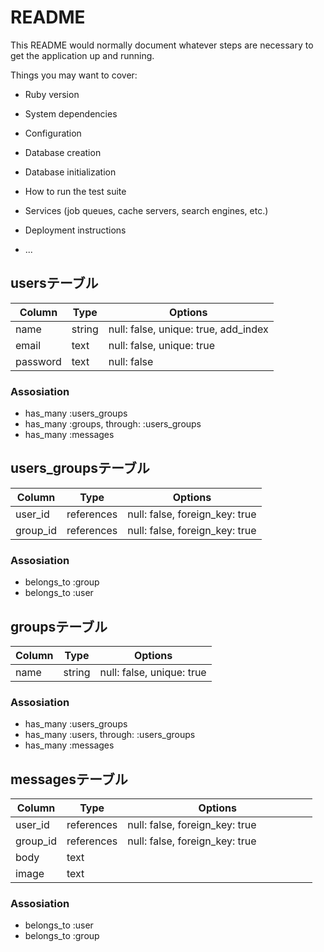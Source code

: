 # README

This README would normally document whatever steps are necessary to get the
application up and running.

Things you may want to cover:

* Ruby version

* System dependencies

* Configuration

* Database creation

* Database initialization

* How to run the test suite

* Services (job queues, cache servers, search engines, etc.)

* Deployment instructions

* ...

## usersテーブル

|Column     |Type    |Options                              |
|-----------|--------|-------------------------------------|
|name       |string  |null: false, unique: true, add_index |
|email      |text    |null: false, unique: true            |
|password   |text    |null: false                          |

### Assosiation
- has_many :users_groups
- has_many :groups, through: :users_groups
- has_many :messages

## users_groupsテーブル

|Column     |Type       |Options                        |
|-----------|-----------|-------------------------------|
|user_id    |references |null: false, foreign_key: true |
|group_id   |references |null: false, foreign_key: true |

### Assosiation
- belongs_to :group
- belongs_to :user

## groupsテーブル

|Column     |Type   |Options                   |
|-----------|-------|--------------------------|
|name       |string |null: false, unique: true |

### Assosiation
- has_many :users_groups
- has_many :users, through: :users_groups
- has_many :messages

## messagesテーブル

|Column     |Type       |Options                        |
|-----------|-----------|-------------------------------|
|user_id    |references |null: false, foreign_key: true |
|group_id   |references |null: false, foreign_key: true |
|body       |text       |　　　　　　　　　　　　　　　　　　 |
|image      |text       |　　　　　　　　　　　　　　　　　　 |

### Assosiation
- belongs_to :user
- belongs_to :group
